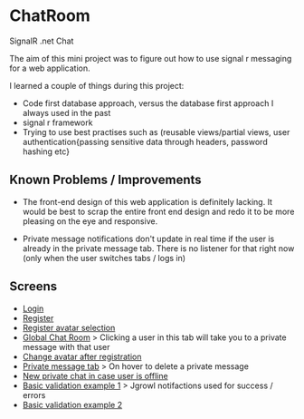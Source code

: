 # ChatRoom
SignalR .net Chat 

The aim of this mini project was to figure out how to use signal r messaging for a web application. 

I learned a couple of things during this project:

- Code first database approach, versus the database first approach I always used in the past
- signal r framework 
- Trying to use best practises such as (reusable views/partial views, user authentication{passing sensitive data through headers, password hashing etc}

## Known Problems / Improvements

- The front-end design of this web application is definitely lacking. It would be best to scrap the entire front end design and redo it to be more pleasing on the eye and responsive.

- Private message notifications don't update in real time if the user is already in the private message tab. There is no listener for that right now (only when the user switches tabs / logs in) 

## Screens

- [Login](https://imgur.com/HabnXcJ)
- [Register](https://imgur.com/HabnXcJ)
- [Register avatar selection](https://imgur.com/bISiMAt)
- [Global Chat Room](https://imgur.com/ArPAHz0) > Clicking a user in this tab will take you to a private message with that user
- [Change avatar after registration](https://imgur.com/ArPAHz0)
- [Private message tab](https://imgur.com/X8YjeOV) > On hover to delete a private message
- [New private chat in case user is offline](https://imgur.com/X8YjeOV) 
- [Basic validation example 1](https://imgur.com/IToqQAn) > Jgrowl notifactions used for success / errors
- [Basic validation example 2](https://imgur.com/IToqQAn)





